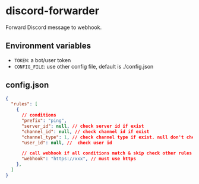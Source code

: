 # discord-forwarder

Forward Discord message to webhook.

## Environment variables
- `TOKEN`: a bot/user token
- `CONFIG_FILE`: use other config file, default is ./config.json

## config.json

```json
{
  "rules": [
    {
      // conditions
      "prefix": "ping",
      "server_id": null, // check server id if exist
      "channel_id": null, // check channel id if exist
      "channel_type": 1, // check channel type if exist. null don't check, 1 is direct message
      "user_id": null, //  check user id

      // call webhook if all conditions match & skip check other rules
      "webhook": "https://xxx", // must use https
    },
  ]
}
```

